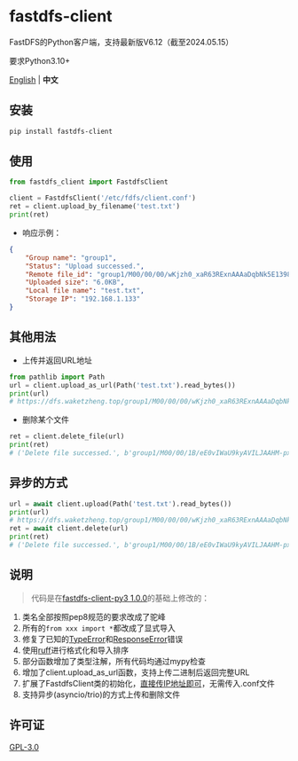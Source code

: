 # fastdfs-client

FastDFS的Python客户端，支持最新版V6.12（截至2024.05.15）

要求Python3.10+

[English](./README.md) | **中文**

## 安装

```bash
pip install fastdfs-client
```

## 使用

```py
from fastdfs_client import FastdfsClient

client = FastdfsClient('/etc/fdfs/client.conf')
ret = client.upload_by_filename('test.txt')
print(ret)
```
- 响应示例：
```JSON
{
    "Group name": "group1",
    "Status": "Upload successed.",
    "Remote file_id": "group1/M00/00/00/wKjzh0_xaR63RExnAAAaDqbNk5E1398.txt",
    "Uploaded size": "6.0KB",
    "Local file name": "test.txt",
    "Storage IP": "192.168.1.133"
}
```
## 其他用法
- 上传并返回URL地址
```py
from pathlib import Path
url = client.upload_as_url(Path('test.txt').read_bytes())
print(url)
# https://dfs.waketzheng.top/group1/M00/00/00/wKjzh0_xaR63RExnAAAaDqbNk5E1398.jpg
```
- 删除某个文件
```py
ret = client.delete_file(url)
print(ret)
# ('Delete file successed.', b'group1/M00/00/1B/eE0vIWaU9kyAVILJAAHM-px7j44359.jpg', b'120.77.47.33')
```
## 异步的方式
```py
url = await client.upload(Path('test.txt').read_bytes())
print(url)
# https://dfs.waketzheng.top/group1/M00/00/00/wKjzh0_xaR63RExnAAAaDqbNk5E1398.jpg
ret = await client.delete(url)
print(ret)
# ('Delete file successed.', b'group1/M00/00/1B/eE0vIWaU9kyAVILJAAHM-px7j44359.jpg', b'120.77.47.33')
```

## 说明
> 代码是在[fastdfs-client-py3 1.0.0](https://pypi.org/project/fastdfs-client-py3/)的基础上修改的：
1. 类名全部按照pep8规范的要求改成了驼峰
2. 所有的`from xxx import *`都改成了显式导入
3. 修复了已知的[TypeError](https://blog.csdn.net/jaket5219999/article/details/138918672)和[ResponseError](https://github.com/happyfish100/fastdfs/issues/679#issuecomment-1872550057)错误
4. 使用[ruff](https://github.com/astral-sh/ruff)进行格式化和导入排序
5. 部分函数增加了类型注解，所有代码均通过mypy检查
6. 增加了client.upload_as_url函数，支持上传二进制后返回完整URL
7. 扩展了FastdfsClient类的初始化，[直接传IP地址即可](./examples/init_with_ip.py)，无需传入.conf文件
8. 支持异步(asyncio/trio)的方式上传和删除文件

## 许可证

[GPL-3.0](./LICENSE)
